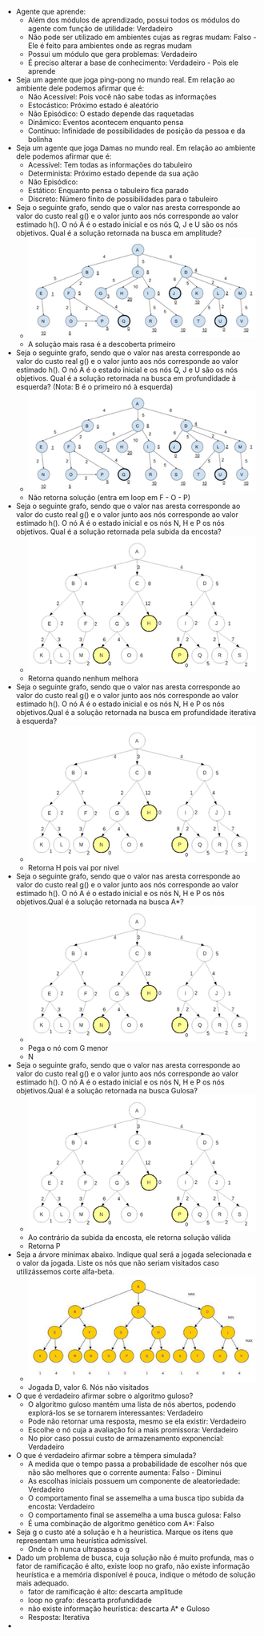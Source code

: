 - Agente que aprende:
	- Além dos módulos de aprendizado, possui todos os módulos do agente com função de utilidade: Verdadeiro
	- Não pode ser utilizado em ambientes cujas as regras mudam: Falso - Ele é feito para ambientes onde as regras mudam
	- Possui um módulo que gera problemas: Verdadeiro
	- É preciso alterar a base de conhecimento: Verdadeiro - Pois ele aprende
- Seja um agente que joga ping-pong no mundo real. Em relação ao ambiente dele podemos afirmar que é:
	- Não Acessível: Pois você não sabe todas as informações
	- Estocástico: Próximo estado é aleatório
	- Não Episódico: O estado depende das raquetadas
	- Dinâmico: Eventos acontecem enquanto pensa
	- Contínuo: Infinidade de possibilidades de posição da pessoa e da bolinha
- Seja um agente que joga Damas no mundo real. Em relação ao ambiente dele podemos afirmar que é:
	- Acessível: Tem todas as informações do tabuleiro
	- Determinista: Próximo estado depende da sua ação
	- Não Episódico:
	- Estático: Enquanto pensa o tabuleiro fica parado
	- Discreto: Número finito de possibilidades para o tabuleiro
- Seja o seguinte grafo, sendo que o valor nas aresta corresponde ao valor do custo real g() e o valor junto aos nós corresponde ao valor estimado h(). O nó A é o estado inicial e os nós Q, J e U são os nós objetivos. Qual é a solução retornada na busca em amplitude?
	- ![image.png](../assets/image_1629816482991_0.png)
	- A solução mais rasa é a descoberta primeiro
- Seja o seguinte grafo, sendo que o valor nas aresta corresponde ao valor do custo real g() e o valor junto aos nós corresponde ao valor estimado h(). O nó A é o estado inicial e os nós Q, J e U são os nós objetivos. Qual é a solução retornada na busca em profundidade à esquerda? (Nota: B é o primeiro nó à esquerda)
	- ![image.png](../assets/image_1629816482991_0.png)
	- Não retorna solução (entra em loop em F - O - P)
- Seja o seguinte grafo, sendo que o valor nas aresta corresponde ao valor do custo real g() e o valor junto aos nós corresponde ao valor estimado h(). O nó A é o estado inicial e os nós N, H e P os nós objetivos. Qual é a solução retornada pela subida da encosta?
	- ![image.png](../assets/image_1629816669654_0.png)
	- Retorna quando nenhum melhora
- Seja o seguinte grafo, sendo que o valor nas aresta corresponde ao valor do custo real g() e o valor junto aos nós corresponde ao valor estimado h(). O nó A é o estado inicial e os nós N, H e P os nós objetivos.Qual é a solução retornada na busca em profundidade iterativa à esquerda?
	- ![image.png](../assets/image_1629816669654_0.png)
	- Retorna H pois vai por nivel
- Seja o seguinte grafo, sendo que o valor nas aresta corresponde ao valor do custo real g() e o valor junto aos nós corresponde ao valor estimado h(). O nó A é o estado inicial e os nós N, H e P os nós objetivos.Qual é a solução retornada na busca A*?
	- ![image.png](../assets/image_1629816669654_0.png)
	- Pega o nó com G menor
	- N
- Seja o seguinte grafo, sendo que o valor nas aresta corresponde ao valor do custo real g() e o valor junto aos nós corresponde ao valor estimado h(). O nó A é o estado inicial e os nós N, H e P os nós objetivos.Qual é a solução retornada na busca Gulosa?
	- ![image.png](../assets/image_1629816669654_0.png)
	- Ao contrário da subida da encosta, ele retorna solução válida
	- Retorna P
- Seja a árvore minimax abaixo. Indique qual será a jogada selecionada e o valor da jogada. Liste os nós que não seriam visitados caso utilizássemos corte alfa-beta.
	- ![image.png](../assets/image_1629817498662_0.png)
	- Jogada D, valor 6. Nós não visitados
- O que é verdadeiro afirmar sobre o algoritmo guloso?
	- O algoritmo guloso mantém uma lista de nós abertos, podendo explorá-los se se tornarem interessantes: Verdadeiro
	- Pode não retornar uma resposta, mesmo se ela existir: Verdadeiro
	- Escolhe o nó cuja a avaliação foi a mais promissora: Verdadeiro
	- No pior caso possui custo de armazenamento exponencial: Verdadeiro
- O que é verdadeiro afirmar sobre a têmpera simulada?
	- A medida que o tempo passa a probabilidade de escolher nós que não são melhores que o corrente aumenta: Falso - Diminui
	- As escolhas iniciais possuem um componente de aleatoriedade: Verdadeiro
	- O comportamento final se assemelha a uma busca tipo subida da encosta: Verdadeiro
	- O comportamento final se assemelha a uma busca gulosa: Falso
	- É uma combinação de algoritmo genético com A*: Falso
- Seja g o custo até a solução e h a heurística. Marque os itens que representam uma heurística admissível.
	- Onde o h nunca ultrapassa o g
- Dado um problema de busca, cuja solução não é muito profunda, mas o fator de ramificação é alto, existe loop no grafo, não existe informação heurística e a memória disponível é pouca, indique o método de solução mais adequado.
	- fator de ramificação é alto: descarta amplitude
	- loop no grafo: descarta profundidade
	- não existe informação heurística: descarta A* e Guloso
	- Resposta: Iterativa
-
